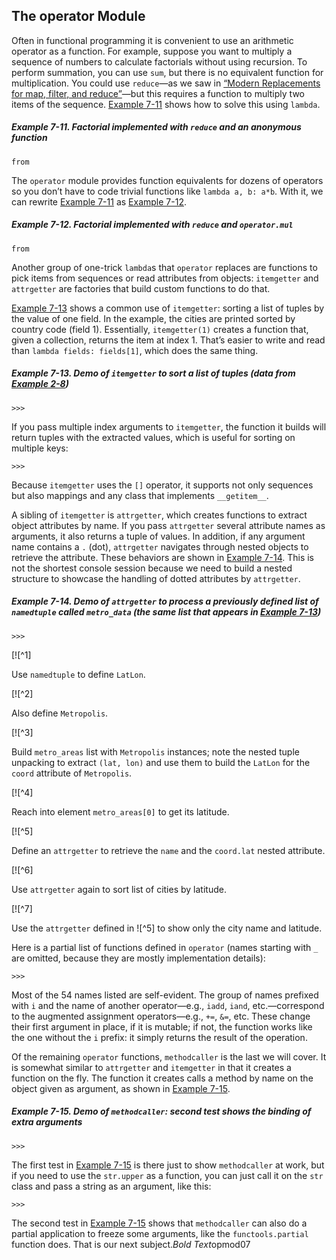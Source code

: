 ## The operator Module

Often in functional programming it is convenient to use an arithmetic operator as a function. For example, suppose you want to multiply a sequence of numbers to calculate factorials without using recursion. To perform summation, you can use `sum`, but there is no equivalent function for multiplication. You could use `reduce`—as we saw in [“Modern Replacements for map, filter, and reduce”](#map_filter_reduce)—but this requires a function to multiply two items of the sequence. [Example 7-11](#fact_reduce_lambda_ex) shows how to solve this using `lambda`.

##### Example 7-11. Factorial implemented with `reduce` and an anonymous function

```
from
```

The `operator` module provides function equivalents for dozens of operators so you don’t have to code trivial functions like `lambda a, b: a*b`. With it, we can rewrite [Example 7-11](#fact_reduce_lambda_ex) as [Example 7-12](#fact_reduce_operator_ex).

##### Example 7-12. Factorial implemented with `reduce` and `operator.mul`

```
from
```

Another group of one-trick `lambda`s that `operator` replaces are functions to pick items from sequences or read attributes from objects: `itemgetter` and `attrgetter` are factories that build custom functions to do that.

[Example 7-13](#itemgetter_demo) shows a common use of `itemgetter`: sorting a list of tuples by the value of one field. In the example, the cities are printed sorted by country code (field 1). Essentially, `itemgetter(1)` creates a function that, given a collection, returns the item at index 1. That’s easier to write and read than `lambda fields: fields[1]`, which does the same thing.

##### Example 7-13. Demo of `itemgetter` to sort a list of tuples (data from [Example 2-8](ch02.html#ex_nested_tuple))

```
>>> 
```

If you pass multiple index arguments to `itemgetter`, the function it builds will return tuples with the extracted values, which is useful for sorting on multiple keys:

```
>>> 
```

Because `itemgetter` uses the `[]` operator, it supports not only sequences but also mappings and any class that implements `__getitem__`.

A sibling of `itemgetter` is `attrgetter`, which creates functions to extract object attributes by name. If you pass `attrgetter` several attribute names as arguments, it also returns a tuple of values. In addition, if any argument name contains a `.` (dot), `attrgetter` navigates through nested objects to retrieve the attribute. These behaviors are shown in [Example 7-14](#attrgetter_demo). This is not the shortest console session because we need to build a nested structure to showcase the handling of dotted attributes by `attrgetter`.

##### Example 7-14. Demo of `attrgetter` to process a previously defined list of `namedtuple` called `metro_data` (the same list that appears in [Example 7-13](#itemgetter_demo))

```
>>> 
```

[![^1]

Use `namedtuple` to define `LatLon`.

[![^2]

Also define `Metropolis`.

[![^3]

Build `metro_areas` list with `Metropolis` instances; note the nested tuple unpacking to extract `(lat, lon)` and use them to build the `LatLon` for the `coord` attribute of `Metropolis`.

[![^4]

Reach into element `metro_areas[0]` to get its latitude.

[![^5]

Define an `attrgetter` to retrieve the `name` and the `coord.lat` nested attribute.

[![^6]

Use `attrgetter` again to sort list of cities by latitude.

[![^7]

Use the `attrgetter` defined in ![^5] to show only the city name and latitude.

Here is a partial list of functions defined in `operator` (names starting with `_` are omitted, because they are mostly implementation details):

```
>>> 
```

Most of the 54 names listed are self-evident. The group of names prefixed with `i` and the name of another operator—e.g., `iadd`, `iand`, etc.—correspond to the augmented assignment operators—e.g., `+=`, `&=`, etc. These change their first argument in place, if it is mutable; if not, the function works like the one without the `i` prefix: it simply returns the result of the operation.

Of the remaining `operator` functions, `methodcaller` is the last we will cover. It is somewhat similar to `attrgetter` and `itemgetter` in that it creates a function on the fly. The function it creates calls a method by name on the object given as argument, as shown in [Example 7-15](#methodcaller_demo).

##### Example 7-15. Demo of `methodcaller`: second test shows the binding of extra arguments

```
>>> 
```

The first test in [Example 7-15](#methodcaller_demo) is there just to show `methodcaller` at work, but if you need to use the `str.upper` as a function, you can just call it on the `str` class and pass a string as an argument, like this:

```
>>> 
```

The second test in [Example 7-15](#methodcaller_demo) shows that `methodcaller` can also do a partial application to freeze some arguments, like the `functools.partial` function does. That is our next subject.*Bold Text*opmod07